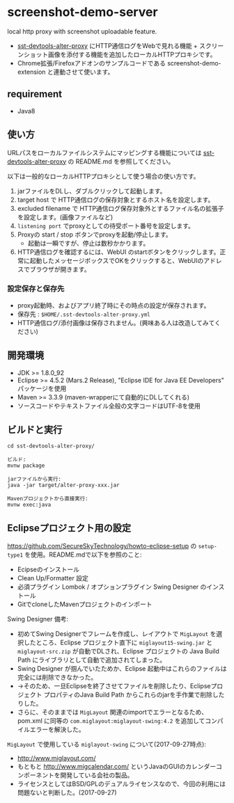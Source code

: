 # screenshot-demo-server

local http proxy with screenshot uploadable feature.

- [sst-devtools-alter-proxy](https://github.com/SecureSkyTechnology/sst-devtools-alter-proxy) にHTTP通信ログをWebで見れる機能 + スクリーンショット画像を添付する機能を追加したローカルHTTPプロキシです。
- Chrome拡張/Firefoxアドオンのサンプルコードである screenshot-demo-extension と連動させて使います。

## requirement

* Java8

## 使い方

URLパスをローカルファイルシステムにマッピングする機能については [sst-devtools-alter-proxy](https://github.com/SecureSkyTechnology/sst-devtools-alter-proxy) の README.md を参照してください。

以下は一般的なローカルHTTPプロキシとして使う場合の使い方です。

1. jarファイルをDLし、ダブルクリックして起動します。
1. target host で HTTP通信ログの保存対象とするホスト名を設定します。
1. excluded filename で HTTP通信ログ保存対象外とするファイル名の拡張子を設定します。(画像ファイルなど)
1. `listening port` でproxyとしての待受ポート番号を設定します。
1. Proxyの start / stop ボタンでproxyを起動/停止します。
   - 起動は一瞬ですが、停止は数秒かかります。
1. HTTP通信ログを確認するには、WebUI のstartボタンをクリックします。正常に起動したメッセージボックスでOKをクリックすると、WebUIのアドレスでブラウザが開きます。

### 設定保存と保存先

- proxy起動時、およびアプリ終了時にその時点の設定が保存されます。
- 保存先 : `$HOME/.sst-devtools-alter-proxy.yml` 
- HTTP通信ログ/添付画像は保存されません。(興味ある人は改造してみてください)

## 開発環境

* JDK >= 1.8.0_92
* Eclipse >= 4.5.2 (Mars.2 Release), "Eclipse IDE for Java EE Developers" パッケージを使用
* Maven >= 3.3.9 (maven-wrapperにて自動的にDLしてくれる)
* ソースコードやテキストファイル全般の文字コードはUTF-8を使用

## ビルドと実行

```
cd sst-devtools-alter-proxy/

ビルド:
mvnw package

jarファイルから実行:
java -jar target/alter-proxy-xxx.jar

Mavenプロジェクトから直接実行:
mvnw exec:java
```

## Eclipseプロジェクト用の設定

https://github.com/SecureSkyTechnology/howto-eclipse-setup の `setup-type1` を使用。README.mdで以下を参照のこと:

* Ecipseのインストール
* Clean Up/Formatter 設定
* 必須プラグイン Lombok / オプションプラグイン Swing Designer のインストール
* GitでcloneしたMavenプロジェクトのインポート 

 Swing Designer 備考:

* 初めてSwing Designerでフレームを作成し、レイアウトで `MigLayout` を選択したところ、Eclipse プロジェクト直下に `miglayout15-swing.jar` と `miglayout-src.zip` が自動でDLされ、Eclipse プロジェクトの Java Build Path にライブラリとして自動で追加されてしまった。
* Swing Designer が掴んでいたためか、Eclipse 起動中はこれらのファイルは完全には削除できなかった。
* →そのため、一旦Eclipseを終了させてファイルを削除したり、Eclipseプロジェクト プロパティのJava Build Path からこれらのjarを手作業で削除したりした。
* さらに、そのままでは `MigLayout` 関連のimportでエラーとなるため、pom.xml に同等の `com.miglayout:miglayout-swing:4.2` を追加してコンパイルエラーを解決した。

`MigLayout` で使用している `miglayout-swing` について(2017-09-27時点):

* http://www.miglayout.com/
* もともと http://www.migcalendar.com/ というJavaのGUIのカレンダーコンポーネントを開発している会社の製品。
* ライセンスとしてはBSD/GPLのデュアルライセンスなので、今回の利用には問題ないと判断した。(2017-09-27)
